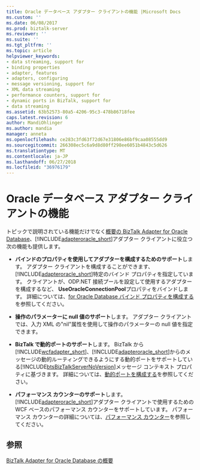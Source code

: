 ```yaml
---
title: Oracle データベース アダプター クライアントの機能 |Microsoft Docs
ms.custom: ''
ms.date: 06/08/2017
ms.prod: biztalk-server
ms.reviewer: ''
ms.suite: ''
ms.tgt_pltfrm: ''
ms.topic: article
helpviewer_keywords:
- data streaming, support for
- binding properties
- adapter, features
- adapters, configuring
- message versioning, support for
- XML data streaming
- performance counters, support for
- dynamic ports in BizTalk, support for
- data streaming
ms.assetid: 63b52573-80a5-4206-95c3-478b86718fee
caps.latest.revision: 6
author: MandiOhlinger
ms.author: mandia
manager: anneta
ms.openlocfilehash: ce283c3fd63f72d67e31806e86bf9caa08555dd9
ms.sourcegitcommit: 266308ec5c6a9d8d80ff298ee6051b4843c5d626
ms.translationtype: MT
ms.contentlocale: ja-JP
ms.lasthandoff: 06/27/2018
ms.locfileid: "36976179"
---
```

# <a name="features-for-oracle-database-adapter-clients"></a>Oracle データベース アダプター クライアントの機能
トピックで説明されている機能だけでなく[概要の BizTalk Adapter for Oracle Database](../../adapters-and-accelerators/adapter-oracle-database/overview-of-biztalk-adapter-for-oracle-database.md)、[!INCLUDE[adapteroracle_short](../../includes/adapteroracle-short-md.md)]アダプター クライアントに役立つ次の機能も提供します。  
  
- **バインドのプロパティを使用してアダプターを構成するためのサポート**します。 アダプター クライアントを構成することができます、[!INCLUDE[adapteroracle_short](../../includes/adapteroracle-short-md.md)]特定のバインド プロパティを指定しています。 クライアントが、ODP.NET 接続プールを設定して使用するアダプターを構成するなど、 **UseOracleConnectionPool**プロパティをバインドします。 詳細については、[for Oracle Database バインド プロパティを構成する](../../adapters-and-accelerators/adapter-oracle-database/configure-the-binding-properties-for-oracle-database.md)を参照してください。  
  
- **操作のパラメーターに null 値のサポート**します。 アダプター クライアントでは、入力 XML の"nil"属性を使用して操作のパラメーターの null 値を指定できます。  
  
- **BizTalk で動的ポートのサポート**します。 BizTalk から[!INCLUDE[wcfadapter_short](../../includes/wcfadapter-short-md.md)]、[!INCLUDE[adapteroracle_short](../../includes/adapteroracle-short-md.md)]からのメッセージの動的ルーティングできるようにする動的ポートをサポートしている[!INCLUDE[btsBizTalkServerNoVersion](../../includes/btsbiztalkservernoversion-md.md)]メッセージ コンテキスト プロパティに基づきます。 詳細については、[動的ポートを構成する](../../adapters-and-accelerators/adapter-oracle-database/configure-dynamic-ports-in-the-oracle-database-adapter.md)を参照してください。  
  
- **パフォーマンス カウンターのサポート**します。 [!INCLUDE[adapteroracle_short](../../includes/adapteroracle-short-md.md)]アダプター クライアントで使用するための WCF ベースのパフォーマンス カウンターをサポートしています。 パフォーマンス カウンターの詳細については、[パフォーマンス カウンター](../../core/performance-counters.md)を参照してください。  
  
## <a name="see-also"></a>参照  
 [BizTalk Adapter for Oracle Database の概要](../../adapters-and-accelerators/adapter-oracle-database/overview-of-biztalk-adapter-for-oracle-database.md)